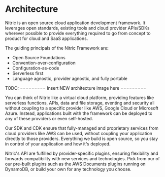 # Architecture

Nitric is an open source cloud application development framework. It leverages open standards, existing tools and cloud provider APIs/SDKs wherever possible to provide everything required to go from concept to product for cloud and SaaS applications.

The guiding principals of the Nitric Framework are:

- Open Source Foundations
- Convention-over-configuration
- Configuration-as-code
- Serverless first
- Language agnostic, provider agnostic, and fully portable

TODO: ========= Insert NEW architecture image here =========

You can think of Nitric like a virtual cloud platform, providing features like serverless functions, APIs, data and file storage, eventing and security all without coupling to a specific provider like AWS, Google Cloud or Microsoft Azure. Instead, applications built with the framework can be deployed to any of these providers or even self-hosted.

Our SDK and CDK ensure that fully-managed and proprietary services from cloud providers like AWS can be used, without coupling your application directly to those providers. Everything we build is open source, so you stay in control of your application and how it's deployed.

Nitric's API are fulfilled by provider-specific plugins, ensuring flexibility and forwards compatibility with new services and technologies. Pick from our of our pre-built plugins such as the AWS Documents plugins running on DynamoDB, or build your own for any technology you choose.
